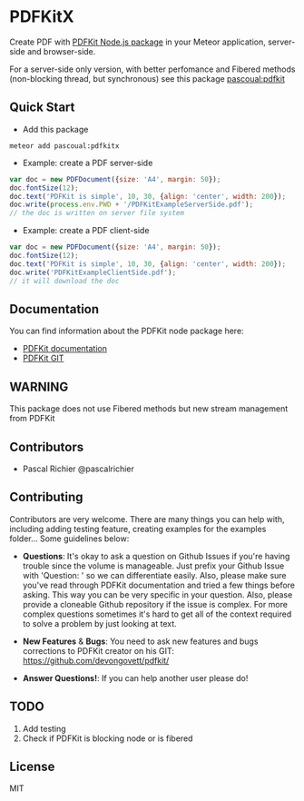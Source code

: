 PDFKitX
============

Create PDF with [PDFKit Node.js package](https://www.npmjs.com/package/pdfkit) in your Meteor application, server-side and browser-side.

For a server-side only version, with better perfomance and Fibered methods
(non-blocking thread, but synchronous) see this package
[pascoual:pdfkit](https://github.com/pascoual/meteor-pdfkit)

## Quick Start
* Add this package
```
meteor add pascoual:pdfkitx
```
* Example: create a PDF server-side
```js
var doc = new PDFDocument({size: 'A4', margin: 50});
doc.fontSize(12);
doc.text('PDFKit is simple', 10, 30, {align: 'center', width: 200});
doc.write(process.env.PWD + '/PDFKitExampleServerSide.pdf');
// the doc is written on server file system
```
* Example: create a PDF client-side
```js
var doc = new PDFDocument({size: 'A4', margin: 50});
doc.fontSize(12);
doc.text('PDFKit is simple', 10, 30, {align: 'center', width: 200});
doc.write('PDFKitExampleClientSide.pdf');
// it will download the doc
```

## Documentation
You can find information about the PDFKit node package here:
* [PDFKit
  documentation](https://github.com/devongovett/pdfkit/docs)
* [PDFKit
  GIT](https://github.com/devongovett/pdfkit/)

## WARNING
This package does not use Fibered methods but new stream management from PDFKit

## Contributors
* Pascal Richier @pascalrichier

## Contributing
Contributors are very welcome. There are many things you can help with,
including adding testing feature, creating examples for the examples folder...
Some guidelines below:

* **Questions**: It's okay to ask a question on Github Issues if you're
  having trouble since the volume is manageable. Just prefix your Github Issue with
  'Question: ' so we can differentiate easily. Also, please make sure you've read through
  PDFKit documentation and tried a few things before asking. This way you can be very
  specific in your question. Also, please provide a cloneable Github repository
  if the issue is complex. For more complex questions sometimes it's hard to get all of the context
  required to solve a problem by just looking at text.

* **New Features** & **Bugs**: You need to ask new features and bugs corrections to PDFKit creator
  on his GIT: https://github.com/devongovett/pdfkit/

* **Answer Questions!**: If you can help another user please do!

## TODO
1. Add testing
2. Check if PDFKit is blocking node or is fibered

## License
MIT

